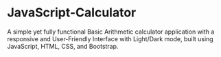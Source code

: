 # JavaScript-Calculator
A simple yet fully functional Basic Arithmetic calculator application with a responsive and User-Friendly Interface with Light/Dark mode, built using JavaScript, HTML, CSS, and Bootstrap.

